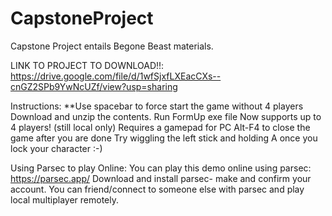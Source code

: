 # CapstoneProject
Capstone Project entails Begone Beast materials.

LINK TO PROJECT TO DOWNLOAD!!: https://drive.google.com/file/d/1wfSjxfLXEacCXs--cnGZ2SPb9YwNcUZf/view?usp=sharing

Instructions:
**Use spacebar to force start the game without 4 players
Download and unzip the contents. Run FormUp exe file
Now supports up to 4 players! (still local only)
Requires a gamepad for PC
Alt-F4 to close the game after you are done
Try wiggling the left stick and holding A once you lock your character :-)

Using Parsec to play Online:
You can play this demo online using parsec: https://parsec.app/
Download and install parsec- make and confirm your account.
You can friend/connect to someone else with parsec and play local multiplayer remotely.
